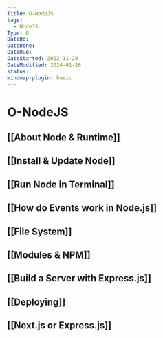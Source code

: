 ```yaml
---
Title: O-NodeJS
tags:
  - NodeJS
Type: O
DateDo: 
DateDone: 
DateDue: 
DateStarted: 2022-11-29
DateModified: 2024-01-26
status: 
mindmap-plugin: basic
---
```

# O-NodeJS
## [[About Node & Runtime]]
## [[Install & Update Node]]
## [[Run Node in Terminal]]
## [[How do Events work in Node.js]]
## [[File System]]
## [[Modules & NPM]]
## [[Build a Server with Express.js]]
## [[Deploying]]
## [[Next.js or Express.js]]
